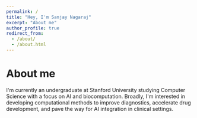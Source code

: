```yaml
---
permalink: /
title: "Hey, I'm Sanjay Nagaraj"
excerpt: "About me"
author_profile: true
redirect_from: 
  - /about/
  - /about.html
---
```


About me
======
I'm currently an undergraduate at Stanford University studying Computer Science with a focus on AI and biocomputation. Broadly, I'm interested in developing computational methods to improve diagnostics, accelerate drug development, and pave the way for AI integration in clinical settings. 
